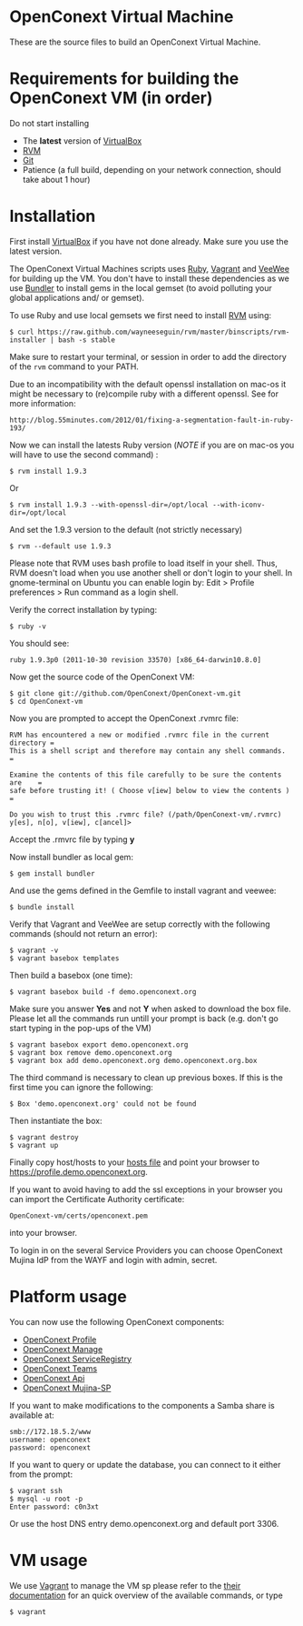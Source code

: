 # OpenConext Virtual Machine

These are the source files to build an OpenConext Virtual Machine.

# Requirements for building the OpenConext VM (in order)

Do not start installing 

* The **latest** version of [VirtualBox](https://www.virtualbox.org/wiki/Downloads)
* [RVM](https://rvm.io/)
* [Git](http://http://git-scm.com/)
* Patience (a full build, depending on your network connection, should take about 1 hour)

# Installation

First install [VirtualBox](https://www.virtualbox.org/wiki/Downloads) if you have not done already.
Make sure you use the latest version. 

The OpenConext Virtual Machines scripts uses [Ruby](http://www.ruby-lang.org/en/), [Vagrant](http://vagrantup.com/) and [VeeWee](https://github.com/jedi4ever/veewee) for building up the VM. 
You don't have to install these dependencies as we use [Bundler](http://gembundler.com/) to install gems in the local gemset (to avoid polluting your global applications and/ or gemset).

To use Ruby and use local gemsets we first need to install [RVM](https://rvm.io//rvm/install/) using:

    $ curl https://raw.github.com/wayneeseguin/rvm/master/binscripts/rvm-installer | bash -s stable

Make sure to restart your terminal, or session in order to add the directory of the
`rvm` command to your PATH. 

Due to an incompatibility with the default openssl installation on mac-os it might be necessary to (re)compile ruby with a different openssl. See for more information:

    http://blog.55minutes.com/2012/01/fixing-a-segmentation-fault-in-ruby-193/

Now we can install the latests Ruby version (*NOTE* if you are on mac-os you will have to use the second command) : 

    $ rvm install 1.9.3 

Or

    $ rvm install 1.9.3 --with-openssl-dir=/opt/local --with-iconv-dir=/opt/local


And set the 1.9.3 version to the default (not strictly necessary)

    $ rvm --default use 1.9.3

Please note that RVM uses bash profile to load itself in your shell.
Thus, RVM doesn't load when you use another shell or don't login to your shell.
In gnome-terminal on Ubuntu you can enable login by: Edit > Profile preferences > Run command as a login shell.

Verify the correct installation by typing:

    $ ruby -v

You should see:

    ruby 1.9.3p0 (2011-10-30 revision 33570) [x86_64-darwin10.8.0]

Now get the source code of the  OpenConext VM:

    $ git clone git://github.com/OpenConext/OpenConext-vm.git
    $ cd OpenConext-vm
    
Now you are prompted to accept the OpenConext .rvmrc file:

    RVM has encountered a new or modified .rvmrc file in the current directory =
    This is a shell script and therefore may contain any shell commands.       =

    Examine the contents of this file carefully to be sure the contents are    =
    safe before trusting it! ( Choose v[iew] below to view the contents )      =

    Do you wish to trust this .rvmrc file? (/path/OpenConext-vm/.rvmrc)
    y[es], n[o], v[iew], c[ancel]>

Accept the .rmvrc file by typing **y**

Now install bundler as local gem:

    $ gem install bundler

And use the gems defined in the Gemfile to install vagrant and veewee:

    $ bundle install

Verify that Vagrant and VeeWee are setup correctly with the following commands (should not return an error):

    $ vagrant -v
    $ vagrant basebox templates

Then build a basebox (one time):

    $ vagrant basebox build -f demo.openconext.org 
    
Make sure you answer **Yes** and not **Y** when asked to download the box file. Please let all the commands run untill your prompt is back (e.g. don't go start typing in the pop-ups of the VM)
    
    $ vagrant basebox export demo.openconext.org
    $ vagrant box remove demo.openconext.org
    $ vagrant box add demo.openconext.org demo.openconext.org.box

The third command is necessary to clean up previous boxes. If this is the first time you can ignore the following:

    $ Box 'demo.openconext.org' could not be found

Then instantiate the box:

    $ vagrant destroy
    $ vagrant up

Finally copy host/hosts to your [hosts file](http://en.wikipedia.org/wiki/Hosts_%28file%29)
and point your browser to <https://profile.demo.openconext.org>.

If you want to avoid having to add the ssl exceptions in your browser you can import the Certificate Authority certificate:

    OpenConext-vm/certs/openconext.pem 

into your browser.

To login in on the several Service Providers you can choose OpenConext Mujina IdP from the WAYF and login with admin, secret.

# Platform usage

You can now use the following OpenConext components:

* [OpenConext Profile](https://profile.demo.openconext.org)
* [OpenConext Manage](https://manage.demo.openconext.org)
* [OpenConext ServiceRegistry](https://serviceregistry.demo.openconext.org)
* [OpenConext Teams](https://teams.demo.openconext.org)
* [OpenConext Api](https://api.demo.openconext.org/v1/test)
* [OpenConext Mujina-SP](https://mujina-sp.demo.openconext.org)

If you want to make modifications to the components a Samba share is available at:

    smb://172.18.5.2/www
    username: openconext
    password: openconext
    
If you want to query or update the database, you can connect to it either from the prompt:

    $ vagrant ssh
    $ mysql -u root -p
    Enter password: c0n3xt

Or use the host DNS entry demo.openconext.org and default port 3306.
    
# VM usage

We use [Vagrant](http://vagrantup.com/) to manage the VM sp please refer to the [their documentation](http://vagrantup.com/v1/docs/commands.html) for an quick overview of the available commands, or type

    $ vagrant     